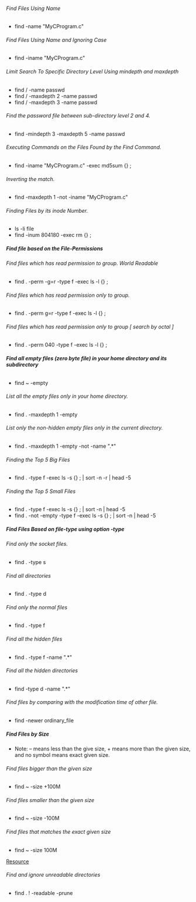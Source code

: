 ###### Find Files Using Name
* find -name "MyCProgram.c"

###### Find Files Using Name and Ignoring Case
* find -iname "MyCProgram.c"

###### Limit Search To Specific Directory Level Using mindepth and maxdepth
* find / -name passwd
* find / -maxdepth 2 -name passwd
* find / -maxdepth 3 -name passwd

###### Find the password file between sub-directory level 2 and 4.
* find -mindepth 3 -maxdepth 5 -name passwd

###### Executing Commands on the Files Found by the Find Command.
* find -iname "MyCProgram.c" -exec md5sum {} \;

###### Inverting the match.
* find -maxdepth 1 -not -iname "MyCProgram.c"

###### Finding Files by its inode Number.
* ls -li file
* find -inum 804180 -exec rm {} \;

##### Find file based on the File-Permissions
###### Find files which has read permission to group. World Readable
* find . -perm -g=r -type f -exec ls -l {} \;

###### Find files which has read permission only to group.
* find . -perm g=r -type f -exec ls -l {} \;

###### Find files which has read permission only to group [ search by octal ]
* find . -perm 040 -type f -exec ls -l {} \;

##### Find all empty files (zero byte file) in your home directory and its subdirectory
######
* find ~ -empty

###### List all the empty files only in your home directory.
* find . -maxdepth 1 -empty

###### List only the non-hidden empty files only in the current directory.
* find . -maxdepth 1 -empty -not -name ".*"

###### Finding the Top 5 Big Files
* find . -type f -exec ls -s {} \; | sort -n -r | head -5

###### Finding the Top 5 Small Files
* find . -type f -exec ls -s {} \; | sort -n  | head -5
* find . -not -empty -type f -exec ls -s {} \; | sort -n  | head -5

##### Find Files Based on file-type using option -type
###### Find only the socket files.
* find . -type s

###### Find all directories
* find . -type d

###### Find only the normal files
* find . -type f

###### Find all the hidden files
* find . -type f -name ".*"

###### Find all the hidden directories
* find -type d -name ".*"

###### Find files by comparing with the modification time of other file.
* find -newer ordinary_file

##### Find Files by Size
* Note: – means less than the give size, + means more than the given size, and no symbol means exact given size.

###### Find files bigger than the given size
* find ~ -size +100M

###### Find files smaller than the given size
* find ~ -size -100M

###### Find files that matches the exact given size
* find ~ -size 100M

[Resource](http://www.thegeekstuff.com/2009/03/15-practical-linux-find-command-examples/)

###### Find and ignore unreadable directories
* find . ! -readable -prune
